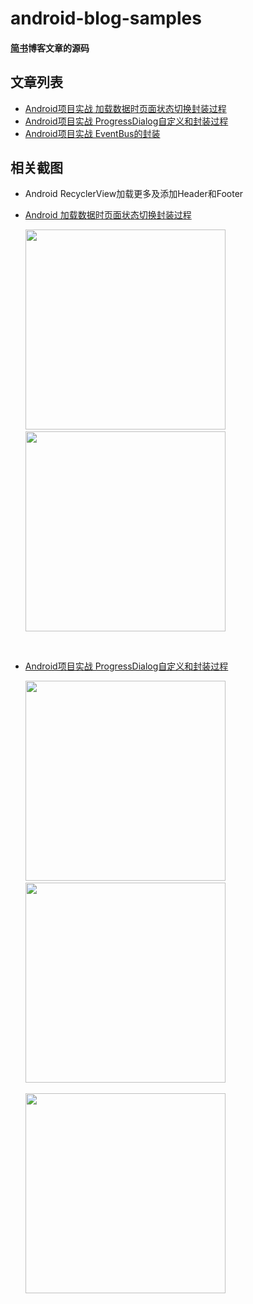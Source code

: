 # android-blog-samples
#### [简书](http://www.jianshu.com/u/fca46862a3b2)博客文章的源码
## 文章列表
* [Android项目实战 加载数据时页面状态切换封装过程](http://www.jianshu.com/p/739237652803)
* [Android项目实战 ProgressDialog自定义和封装过程](http://www.jianshu.com/p/3fd52a212c6d)
* [Android项目实战 EventBus的封装](http://www.jianshu.com/p/bf5c431872bf)
## 相关截图
* Android RecyclerView加载更多及添加Header和Footer <br/>

* [Android 加载数据时页面状态切换封装过程](http://www.jianshu.com/p/739237652803) <br/>

  <img src="https://github.com/wpq2014/android-blog-samples/blob/master/images/single.gif" width="320px"/>&nbsp;&nbsp;&nbsp;&nbsp;<img src="https://github.com/wpq2014/android-blog-samples/blob/master/images/multi.gif" width="320px"/>
<br/>

* [Android项目实战 ProgressDialog自定义和封装过程](http://www.jianshu.com/p/3fd52a212c6d) <br/>

  <img src="https://github.com/wpq2014/android-blog-samples/blob/master/images/系统自带的ProgressDialog.gif" width="320px"/>&nbsp;&nbsp;&nbsp;&nbsp;<img src="https://github.com/wpq2014/android-blog-samples/blob/master/images/封装系统自带的ProgressDialog.gif" width="320px"/> <br/>  
  <img src="https://github.com/wpq2014/android-blog-samples/blob/master/images/自定义ProgressDialog.gif" width="320px"/>
